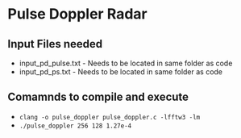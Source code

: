 # Pulse Doppler Radar

## Input Files needed
- input_pd_pulse.txt - Needs to be located in same folder as code
- input_pd_ps.txt - Needs to be located in same folder as code


## Comamnds to compile and execute
- `clang -o pulse_doppler pulse_doppler.c -lfftw3 -lm`
- `./pulse_doppler 256 128 1.27e-4`
